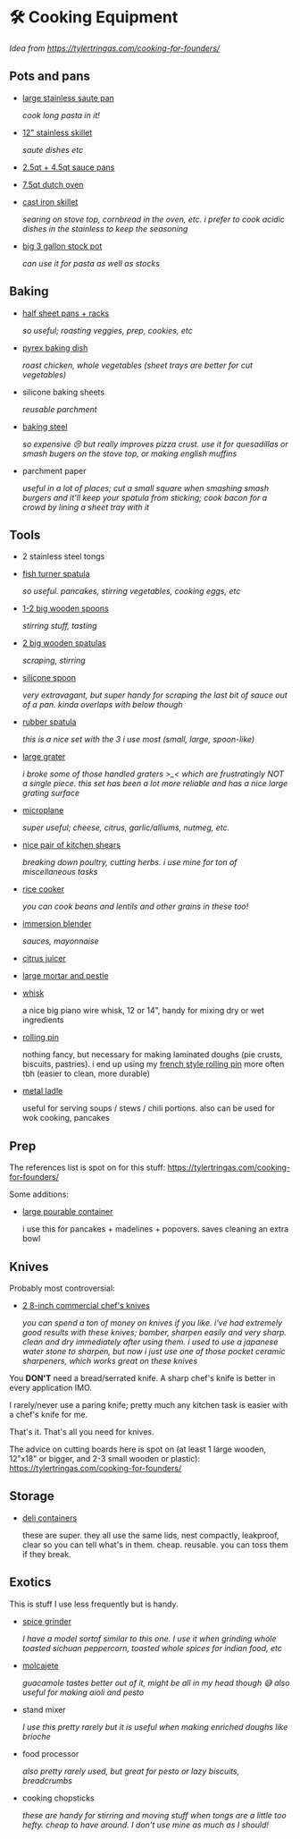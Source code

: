 # 🛠️ Cooking Equipment

_Idea from https://tylertringas.com/cooking-for-founders/_

## Pots and pans

- [large stainless saute
  pan](https://www.amazon.com/Cuisinart-733-30H-Classic-Stainless-2-Quart/dp/B00008CM6B)

  _cook long pasta in it!_

- [12" stainless
  skillet](https://www.amazon.com/Cuisinart-8922-30H-Professional-Stainless-Skillet/dp/B00NAU9058/)

  _saute dishes etc_

- [2.5qt + 4.5qt sauce
  pans](https://www.amazon.com/Calphalon-Tri-Ply-Stainless-Cookware-2-quart/dp/B003L0ZNYY)

- [7.5qt dutch
  oven](https://www.amazon.com/AmazonBasics-Enameled-Covered-Dutch-7-3-Quart/dp/B073Q9PSWD)

- [cast iron
  skillet](https://www.amazon.com/cuisinel-Pre-Seasoned-Cookware-Heat-Resistant-Induction/dp/B071G3B139)

  _searing on stove top, cornbread in the oven, etc. i prefer to cook acidic
  dishes in the stainless to keep the seasoning_

- [big 3 gallon stock pot](todo)

  _can use it for pasta as well as stocks_

## Baking

- [half sheet pans + racks](https://www.amazon.com/Nordic-Ware-43172-Set-Half-Nonstick/dp/B07BZLZFRG)

  _so useful; roasting veggies, prep, cookies, etc_

- [pyrex baking dish](https://www.amazon.com/Pyrex-SYNCHKG106070-Basics-Baking-Dishes/dp/B07794QZKC)

  _roast chicken, whole vegetables (sheet trays are better for cut vegetables)_

- silicone baking sheets

  _reusable parchment_

- [baking steel](https://www.amazon.com/Conductive-Cooking-Square-Deluxe-Version/dp/B085SW7PG6)

  _so expensive 😢 but really improves pizza crust. use it for quesadillas or
  smash bugers on the stove top, or making english muffins_

- parchment paper

  _useful in a lot of places; cut a small square when smashing smash burgers and
  it'll keep your spatula from sticking; cook bacon for a crowd by lining a
  sheet tray with it_

## Tools

- 2 stainless steel tongs

- [fish turner spatula](https://www.amazon.com/gp/product/B003HEOLXI/ref=ppx_yo_dt_b_search_asin_title?ie=UTF8&psc=1)

  _so useful. pancakes, stirring vegetables, cooking eggs, etc_

- [1-2 big wooden spoons](https://www.webstaurantstore.com/tablecraft-w12-12-beechwood-wooden-spoon/40712WOOD.html)

  _stirring stuff, tasting_

- [2 big wooden spatulas](https://www.amazon.com/Wood-Mixing-Cooking-Spatula-Resistant/dp/B07MXQDV65)

  _scraping, stirring_

- [silicone spoon](https://gir.co/products/spatula?variant=26882837381184)

  _very extravagant, but super handy for scraping the last bit of sauce out of a
  pan. kinda overlaps with below though_

- [rubber
  spatula](https://www.amazon.com/Cooptop-Silicone-Spatula-Set-Resistant/dp/B082F6V7FV/)

  _this is a nice set with the 3 i use most (small, large, spoon-like)_

- [large
  grater](https://www.amazon.com/gp/product/B07V7GZY16/ref=ppx_yo_dt_b_search_asin_title?ie=UTF8&psc=1)

  _i broke some of those handled graters >\_< which are frustratingly NOT a
  single piece. this set has been a lot more reliable and has a nice large
  grating surface_

- [microplane](https://www.amazon.com/gp/product/B004JKUWBO/ref=ppx_yo_dt_b_search_asin_title?ie=UTF8&psc=1)

  _super useful; cheese, citrus, garlic/alliums, nutmeg, etc._

- [nice pair of kitchen
  shears](https://www.amazon.com/dp/B005DPMQR2/?coliid=I69QCBQX62MBF&colid=28281Z0X82BLW&psc=0)

  _breaking down poultry, cutting herbs. i use mine for ton of miscellaneous
  tasks_

- [rice
  cooker](https://www.amazon.com/gp/product/B007WQ9YNO/ref=ppx_yo_dt_b_search_asin_title?ie=UTF8&psc=1)

  _you can cook beans and lentils and other grains in these too!_

- [immersion blender](https://www.amazon.com/Mueller-Austria-Ultra-Stick-Multi-Purpose-Attachment/dp/B075X1KPLZ)

  _sauces, mayonnaise_

- [citrus juicer](todo)

- [large mortar and pestle](todo)

- [whisk](https://www.webstaurantstore.com/14-stainless-steel-piano-whip-whisk/92247034.html)

  a nice big piano wire whisk, 12 or 14", handy for mixing dry or wet
  ingredients

- [rolling pin](https://www.webstaurantstore.com/13-wooden-rolling-pin/407ROLLPNW13.html)

  nothing fancy, but necessary for making laminated doughs (pie crusts,
  biscuits, pastries). i end up using my [french style rolling
  pin](https://www.webstaurantstore.com/ateco-20175-20-maple-wood-tapered-french-rolling-pin/14420175.html)
  more often tbh (easier to clean, more durable)

- [metal ladle](https://www.webstaurantstore.com/4-oz-one-piece-stainless-steel-ladle/92246814.html)

  useful for serving soups / stews / chili portions. also can be used for wok
  cooking, pancakes

## Prep

The references list is spot on for this stuff:
https://tylertringas.com/cooking-for-founders/

Some additions:

- [large pourable
  container](https://www.webstaurantstore.com/anchor-hocking-81605ahg18-2-qt-glass-measuring-cup/55081605A.html)

  i use this for pancakes + madelines + popovers. saves cleaning an extra bowl

## Knives

Probably most controversial:

- [2 8-inch commercial chef's
  knives](https://www.amazon.com/gp/product/B005P0OJ4S/ref=ppx_yo_dt_b_search_asin_title?ie=UTF8&psc=1)

  _you can spend a ton of money on knives if you like. i've had extremely good
  results with these knives; bomber, sharpen easily and very sharp. clean and
  dry immediately after using them. i used to use a japanese water stone to
  sharpen, but now i just use one of those pocket ceramic sharpeners, which
  works great on these knives_

You **DON'T** need a bread/serrated knife. A sharp chef's knife is better in every
application IMO.

I rarely/never use a paring knife; pretty much any kitchen task is easier with a
chef's knife for me.

That's it. That's all you need for knives.

The advice on cutting boards here is spot on (at least 1 large wooden, 12"x18"
or bigger, and 2-3 small wooden or plastic):
https://tylertringas.com/cooking-for-founders/

## Storage

- [deli
  containers](https://www.amazon.com/DuraHome-Containers-Leakproof-Container-Microwavable/dp/B075X416X8)

  these are super. they all use the same lids, nest compactly, leakproof, clear
  so you can tell what's in them. cheap. reusable. you can toss them if they
  break.

## Exotics

This is stuff I use less frequently but is handy.

- [spice
  grinder](https://www.amazon.com/Grinder-capacity-Electric-Catcher-stainless/dp/B08HK6VCXP)

  _I have a model sortof similar to this one. I use it when grinding whole
  toasted sichuan peppercorn, toasted whole spices for indian food, etc_

- [molcajete](https://www.amazon.com/gp/product/B001AVREHA)

  _guacamole tastes better out of it, might be all in my head though 😅 also
  useful for making aioli and pesto_

- stand mixer

  _I use this pretty rarely but it is useful when making enriched doughs like
  brioche_

- food processor

  _also pretty rarely used, but great for pesto or lazy biscuits, breadcrumbs_

- cooking chopsticks

  _these are handy for stirring and moving stuff when tongs are a little too
  hefty. cheap to have around. I don't use mine as much as I should!_
